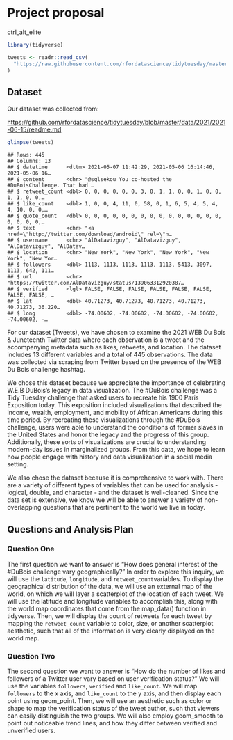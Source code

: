 Project proposal
================
ctrl\_alt\_elite

``` r
library(tidyverse)
```

``` r
tweets <- readr::read_csv(
  "https://raw.githubusercontent.com/rfordatascience/tidytuesday/master/data/2021/2021-06-15/tweets.csv"
)
```

## Dataset

Our dataset was collected from:

<https://github.com/rfordatascience/tidytuesday/blob/master/data/2021/2021-06-15/readme.md>

``` r
glimpse(tweets)
```

    ## Rows: 445
    ## Columns: 13
    ## $ datetime      <dttm> 2021-05-07 11:42:29, 2021-05-06 16:14:46, 2021-05-06 16…
    ## $ content       <chr> "@sqlsekou You co-hosted the #DuBoisChallenge. That had …
    ## $ retweet_count <dbl> 0, 0, 0, 0, 0, 0, 3, 0, 1, 1, 0, 0, 1, 0, 0, 1, 1, 0, 0,…
    ## $ like_count    <dbl> 1, 0, 0, 4, 11, 0, 58, 0, 1, 6, 5, 4, 5, 4, 4, 10, 0, 0,…
    ## $ quote_count   <dbl> 0, 0, 0, 0, 0, 0, 0, 0, 0, 0, 0, 0, 0, 0, 0, 0, 0, 0, 0,…
    ## $ text          <chr> "<a href=\"http://twitter.com/download/android\" rel=\"n…
    ## $ username      <chr> "AlDatavizguy", "AlDatavizguy", "AlDatavizguy", "AlDatav…
    ## $ location      <chr> "New York", "New York", "New York", "New York", "New Yor…
    ## $ followers     <dbl> 1113, 1113, 1113, 1113, 1113, 5413, 3097, 1113, 642, 111…
    ## $ url           <chr> "https://twitter.com/AlDatavizguy/status/139063312920387…
    ## $ verified      <lgl> FALSE, FALSE, FALSE, FALSE, FALSE, FALSE, FALSE, FALSE, …
    ## $ lat           <dbl> 40.71273, 40.71273, 40.71273, 40.71273, 40.71273, 36.220…
    ## $ long          <dbl> -74.00602, -74.00602, -74.00602, -74.00602, -74.00602, -…

For our dataset (Tweets), we have chosen to examine the 2021 WEB Du Bois
& Juneteenth Twitter data where each observation is a tweet and the
accompanying metadata such as likes, retweets, and location. The dataset
includes 13 different variables and a total of 445 observations. The
data was collected via scraping from Twitter based on the presence of
the WEB Du Bois challenge hashtag.

We chose this dataset because we appreciate the importance of
celebrating W.E.B DuBois’s legacy in data visualization. The \#DuBois
challenge was a Tidy Tuesday challenge that asked users to recreate his
1900 Paris Exposition today. This exposition included visualizations
that described the income, wealth, employment, and mobility of African
Americans during this time period. By recreating these visualizations
through the \#DuBois challenge, users were able to understand the
conditions of former slaves in the United States and honor the legacy
and the progress of this group. Additionally, these sorts of
visualizations are crucial to understanding modern-day issues in
marginalized groups. From this data, we hope to learn how people engage
with history and data visualization in a social media setting.

We also chose the dataset because it is comprehensive to work with.
There are a variety of different types of variables that can be used for
analysis - logical, double, and character - and the dataset is
well-cleaned. Since the data set is extensive, we know we will be able
to answer a variety of non-overlapping questions that are pertinent to
the world we live in today.

## Questions and Analysis Plan

### Question One

The first question we want to answer is “How does general interest of
the \#DuBois challenge vary geographically?” In order to explore this
inquiry, we will use the `latitude`, `longitude`, and
`retweet_count`variables. To display the geographical distribution of
the data, we will use an external map of the world, on which we will
layer a scatterplot of the location of each tweet. We will use the
latitude and longitude variables to accomplish this, along with the
world map coordinates that come from the map\_data() function in
tidyverse. Then, we will display the count of retweets for each tweet by
mapping the `retweet_count` variable to color, size, or another
scatterplot aesthetic, such that all of the information is very clearly
displayed on the world map.

### Question Two

The second question we want to answer is “How do the number of likes and
followers of a Twitter user vary based on user verification status?” We
will use the variables `followers`, `verified` and `like_count`. We will
map `followers` to the x axis, and `like_count` to the y axis, and then
display each point using geom\_point. Then, we will use an aesthetic
such as color or shape to map the verification status of the tweet
author, such that viewers can easily distinguish the two groups. We will
also employ geom\_smooth to point out noticeable trend lines, and how
they differ between verified and unverified users.

